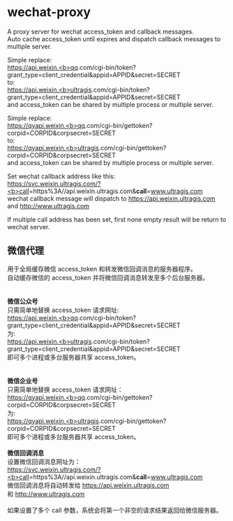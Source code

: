 # wechat-proxy  
A proxy server for wechat access_token and callback messages.  
Auto cache access_token until expires and dispatch callback messages to multiple server.  
  
Simple replace:  
    https://api.weixin.<b>qq</b>.com/cgi-bin/token?grant_type=client_credential&appid=APPID&secret=SECRET  
to:  
    https://api.weixin.<b>ultragis</b>.com/cgi-bin/token?grant_type=client_credential&appid=APPID&secret=SECRET  
and access_token can be shared by multiple process or multiple server.  
  
Simple replace:  
    https://qyapi.weixin.<b>qq</b>.com/cgi-bin/gettoken?corpid=CORPID&corpsecret=SECRET  
to:  
    https://qyapi.weixin.<b>ultragis</b>.com/cgi-bin/gettoken?corpid=CORPID&corpsecret=SECRET  
and access_token can be shared by multiple process or multiple server.  
  
Set wechat callback address like this:  
    https://svc.weixin.ultragis.com/?<b>call</b>=https%3A//api.weixin.ultragis.com&<b>call</b>=www.ultragis.com  
wechat callback message will dispatch to https://api.weixin.ultragis.com and http://www.ultragis.com  
  
If multiple call address has been set, first none empty result will be return to wechat server.



## 微信代理  
用于全局缓存微信 access_token 和转发微信回调消息的服务器程序。  
自动缓存微信的 access_token 并将微信回调消息转发至多个后台服务器。  
<br/>  
**微信公众号**  
只需简单地替换 access_token 请求网址:  <br/>
    https://api.weixin.<b>qq</b>.com/cgi-bin/token?grant_type=client_credential&appid=APPID&secret=SECRET  <br/>
为:  <br/>
    https://api.weixin.<b>ultragis</b>.com/cgi-bin/token?grant_type=client_credential&appid=APPID&secret=SECRET  <br/>
即可多个进程或多台服务器共享 access_token。<br/>  
  <br/>
**微信企业号**  <br/>
只需简单地替换 access_token 请求网址：  <br/>
    https://qyapi.weixin.<b>qq</b>.com/cgi-bin/gettoken?corpid=CORPID&corpsecret=SECRET   <br/>
为:   <br/>
    https://qyapi.weixin.<b>ultragis</b>.com/cgi-bin/gettoken?corpid=CORPID&corpsecret=SECRET   <br/>
即可多个进程或多台服务器共享 access_token。  <br/>
  <br/>
**微信回调消息**  <br/>
设置微信回调消息网址为：  <br/>
    https://svc.weixin.ultragis.com/?<b>call</b>=https%3A//api.weixin.ultragis.com&<b>call</b>=www.ultragis.com   <br/>
微信回调消息将自动转发给 https://api.weixin.ultragis.com 和 http://www.ultragis.com  <br/>
  <br/>
如果设置了多个 call 参数，系统会将第一个非空的请求结果返回给微信服务器。  <br/>
